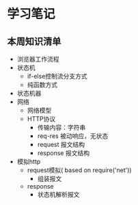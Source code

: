 # 学习笔记

## 本周知识清单

* 浏览器工作流程
* 状态机
  * if-else控制流分支方式
  * 纯函数方式
* 状态机器
* 网络
  * 网络模型
  * HTTP协议
    * 传输内容：字符串
    * req-res 被动响应，无状态
    * request 报文结构
    * response 报文结构
* 模拟http
  * request模拟( based on require('net'))
    * 组装报文
  * response
    * 状态机解析报文
